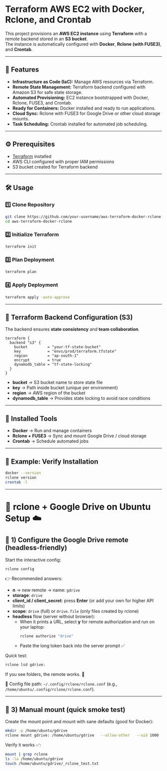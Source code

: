 
# Terraform AWS EC2 with Docker, Rclone, and Crontab

This project provisions an **AWS EC2 instance** using **Terraform** with a remote backend stored in an **S3 bucket**.  
The instance is automatically configured with **Docker**, **Rclone (with FUSE3)**, and **Crontab**.

---

## 🚀 Features

- **Infrastructure as Code (IaC):** Manage AWS resources via Terraform.
- **Remote State Management:** Terraform backend configured with Amazon S3 for safe state storage.
- **Automated Provisioning:** EC2 instance bootstrapped with Docker, Rclone, FUSE3, and Crontab.
- **Ready for Containers:** Docker installed and ready to run applications.
- **Cloud Sync:** Rclone with FUSE3 for Google Drive or other cloud storage mounts.
- **Task Scheduling:** Crontab installed for automated job scheduling.





---

## ⚙️ Prerequisites

- [Terraform](https://developer.hashicorp.com/terraform/downloads) installed
- AWS CLI configured with proper IAM permissions
- S3 bucket created for Terraform backend

---

## 🛠️ Usage

### 1️⃣ Clone Repository
```bash
git clone https://github.com/your-username/aws-terraform-docker-rclone.git
cd aws-terraform-docker-rclone
```

### 2️⃣ Initialize Terraform
```bash
terraform init
```

### 3️⃣ Plan Deployment
```bash
terraform plan
```

### 4️⃣ Apply Deployment
```bash
terraform apply -auto-approve
```

---

## 🔑 Terraform Backend Configuration (S3)

The backend ensures **state consistency** and **team collaboration**.

```hcl
terraform {
  backend "s3" {
    bucket         = "your-tf-state-bucket"
    key            = "envs/prod/terraform.tfstate"
    region         = "ap-south-1"
    encrypt        = true
    dynamodb_table = "tf-state-locking"
  }
}
```

- **bucket** → S3 bucket name to store state file  
- **key** → Path inside bucket (unique per environment)  
- **region** → AWS region of the bucket  
- **dynamodb_table** → Provides state locking to avoid race conditions  

---

## 🐳 Installed Tools

- **Docker** → Run and manage containers
- **Rclone + FUSE3** → Sync and mount Google Drive / cloud storage
- **Crontab** → Schedule automated jobs

---

## 📌 Example: Verify Installation

```bash
docker --version
rclone version
crontab -l
```

---



# 🚀 rclone + Google Drive on Ubuntu Setup ☁️






## 🔑 1) Configure the Google Drive remote (headless-friendly)

Start the interactive config:

```bash
rclone config
```

👉 Recommended answers:
- **n** → new remote → name: `gdrive`
- **storage**: `drive`
- **client_id / client_secret**: press **Enter** (or add your own for higher API limits)
- **scope**: `drive` (full) or `drive.file` (only files created by rclone)
- **headless** flow (server without browser):
  - When it prints a URL, select **y** for remote authorization and run on your laptop:
    ```bash
    rclone authorize "drive"
    ```
  - Paste the long token back into the server prompt ✅

Quick test:

```bash
rclone lsd gdrive:
```

If you see folders, the remote works. 🎉

📂 Config file path: `~/.config/rclone/rclone.conf` (e.g., `/home/ubuntu/.config/rclone/rclone.conf`).

---

## 📂 3) Manual mount (quick smoke test)

Create the mount point and mount with sane defaults (good for Docker):

```bash
mkdir -p /home/ubuntu/gdrive
rclone mount gdrive: /home/ubuntu/gdrive   --allow-other   --uid 1000 --gid 1000 --umask 002   --vfs-cache-mode full   --vfs-cache-max-size 2G   --buffer-size 64M   --dir-cache-time 1h   --poll-interval 1m   --daemon
```

Verify it works ✅:
```bash
mount | grep rclone
ls -la /home/ubuntu/gdrive
touch /home/ubuntu/gdrive/_rclone_test.txt
```


